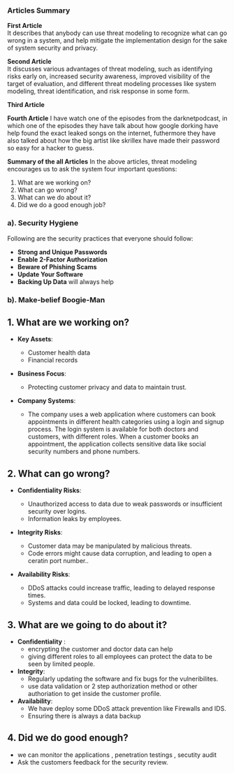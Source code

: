 ### Articles Summary

**First Article**  
It describes that anybody can use threat modeling to recognize what can go wrong in a system, and help mitigate the implementation design for the sake of system security and privacy.

**Second Article**  
It discusses various advantages of threat modeling, such as identifying risks early on, increased security awareness, improved visibility of the target of evaluation, and different threat modeling processes like system modeling, threat identification, and risk response in some form.

**Third Article**  


**Fourth Article**
I have watch one of the episodes from the darknetpodcast, in which one of the episodes they have talk about how google dorking have help found the exact leaked songs on the internet, futhermore they have also talked about how the big artist like skrillex have made their password so easy for a hacker to guess.

**Summary of the all Articles**
In the above articles, threat modeling encourages us to ask the system four important questions:
1. What are we working on?
2. What can go wrong?
3. What can we do about it?
4. Did we do a good enough job?

### a). Security Hygiene

Following are the security practices that everyone should follow:

- **Strong and Unique Passwords**
- **Enable 2-Factor Authorization**
- **Beware of Phishing Scams**
- **Update Your Software**
- **Backing Up Data** will always help

### b). Make-belief Boogie-Man


## 1. What are we working on?

- **Key Assets**:
  - Customer health data
  - Financial records

- **Business Focus**:
  - Protecting customer privacy and data to maintain trust.

- **Company Systems**:
  - The company uses a web application where customers can book appointments in different health categories using a login and signup process. The login system is available for both doctors and customers, with different roles. When a customer books an appointment, the application collects sensitive data like social security numbers and phone numbers.

## 2. What can go wrong?

- **Confidentiality Risks**:
  - Unauthorized access to data due to weak passwords or insufficient security over logins.
  - Information leaks by employees.

- **Integrity Risks**:
  - Customer data may be manipulated by malicious threats.
  - Code errors might cause data corruption, and leading to open a ceratin port number..

- **Availability Risks**:
  - DDoS attacks could increase traffic, leading to delayed response times.
  - Systems and data could be locked, leading to downtime.

## 3. What are we going to do about it?
- **Confidentiality** :
    - encrypting the customer and doctor data can help
    - giving different roles to all employees can protect the data to be seen by limited people.
- **Integrity**:
    - Regularly updating the software and fix bugs for the vulneribilites.
    - use data validation or 2 step authorization method or other authoriation to get inside the customer profile.
- **Availability**:
    - We have deploy some DDoS attack prevention like Firewalls and IDS.
    - Ensuring there is always a data backup
## 4. Did we do good enough?
- we can monitor the applications , penetration testings , secutity audit
- Ask the customers feedback for the security review.
